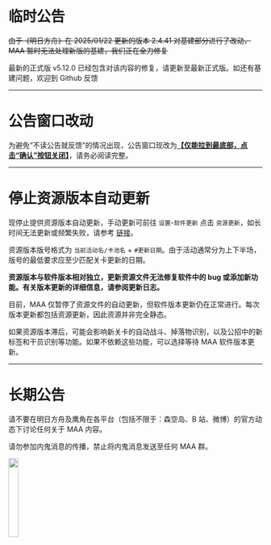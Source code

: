 # 临时公告

~~由于《明日方舟》在 2025/01/22 更新的版本 2.4.41 对基建部分进行了改动，MAA 暂时无法处理新版的基建，我们正在全力修复~~

最新的正式版 v5.12.0 已经包含对该内容的修复，请更新至最新正式版。如还有基建问题，欢迎到 Github 反馈

----

# 公告窗口改动

为避免“不读公告就反馈”的情况出现，公告窗口现改为<u>**【仅能拉到最底部，点击“确认”按钮关闭】**</u>，请务必阅读完整。

----

# 停止资源版本自动更新

现停止提供资源版本自动更新，手动更新可前往 `设置`-`软件更新` 点击 `资源更新`，如长时间无法更新或频繁失败，请参考 [链接](https://github.com/MaaAssistantArknights/MaaAssistantArknights/issues/10033)。

资源版本版号格式为 `当前活动名/卡池名` + `#更新日期`。由于活动通常分为上下半场，版号的最低要求应至少匹配关卡更新的日期。

**资源版本与软件版本相对独立，更新资源文件无法修复软件中的 bug 或添加新功能。有关版本更新的详细信息，请参阅更新日志。**

目前，MAA 仅暂停了资源文件的自动更新，但软件版本更新仍在正常进行。每次版本更新都包括资源更新，因此资源并非完全静态。

如果资源版本滞后，可能会影响新关卡的自动战斗、掉落物识别，以及公招中的新标签和干员识别等功能。如果不依赖这些功能，可以选择等待 MAA 软件版本更新。

----

# 长期公告

请不要在明日方舟及鹰角在各平台（包括不限于：森空岛、B 站、微博）的官方动态下讨论任何关于 MAA 内容。  

请勿参加内鬼消息的传播，禁止将内鬼消息发送至任何 MAA 群。  

<img src="https://ota.maa.plus/MaaAssistantArknights/api/announcements/img/NoSkland.jpg" width="20%" /><br>
